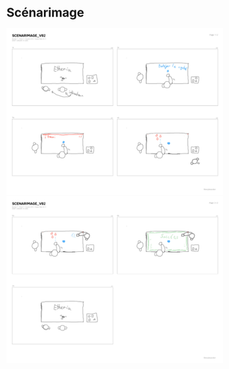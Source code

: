 # Scénarimage

<!-- Ici mettre tous les documents et références associés au scénarimage  -->
![scenarimage etheria 01](../../Assets/images/scenarimagev2_01.png)
![scenarimage etheria 02](../../Assets/images/scenarimagev2_02.png)


<!--
![scenarimage etheria encien](../../Assets/scenarimage_etheria_v2.png)
## Réferences 

[Scénarimage](https://tim-montmorency.com/582523-gestion/#/contenus/3_planification/40_scenarimage/)-->
